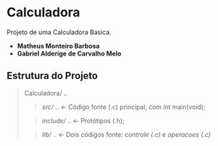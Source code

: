 # Calculadora

Projeto de uma Calculadora Basica.

- **Matheus Monteiro Barbosa**
- **Gabriel Alderige de Carvalho Melo**

## Estrutura do Projeto


> Calculadora/ .. 
>
>>*src/* .. <- Código fonte (.c) principal, com int main(void);
>
>>*include/* .. <- Protótipos (.h);
>
>>*lib/* .. <- Dois códigos fonte: *controle (.c)* e *operacoes (.c)*

